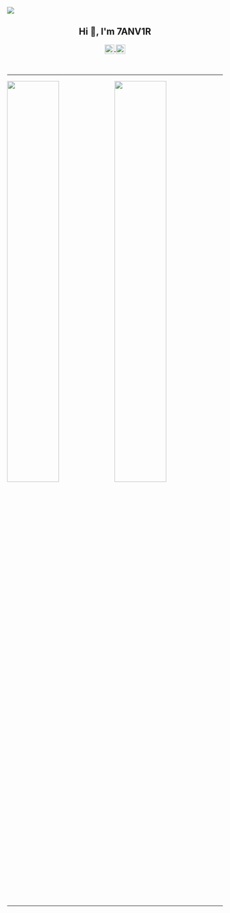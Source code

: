 [](http://hits.dwyl.com/7ANV1R/7ANV1R)
<img src="https://wakatime.com/badge/user/f705279b-7ebe-4c84-8754-d87c013658d7.svg"> <br>
<h2 align="center">Hi 👋, I'm 7ANV1R</h1>



<div align="center">
<a href="https://twitter.com/7anv1rGG">
  <img align="center" alt="Tanvir Ibn Mizan - Twitter" width="22px" src="https://upload.wikimedia.org/wikipedia/sco/9/9f/Twitter_bird_logo_2012.svg"/>
</a>
<a href="https://mail.google.com/mail/?view=cm&source=mailto&to=tanvir.inquiries@gmail.com">
  <img align="center" alt="Tanvir Ibn Mizan - Mail" width="22px" src="https://upload.wikimedia.org/wikipedia/commons/7/7e/Gmail_icon_%282020%29.svg"/>
</a>
  </div>
<br/>
<br/>
 

---
<img  src="https://github-readme-streak-stats.herokuapp.com/?user=7ANV1R&theme=tokyonight&hide_border=true" width="49%" > <img  src="https://github-readme-stats.vercel.app/api?username=7ANV1R&rank_icon=github&hide_border=true&title_color=fff&icon_color=79ff97&text_color=9f9f9f&bg_color=1a1b26" width="49%" >


---
